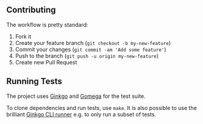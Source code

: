 ## Contributing

The workflow is pretty standard:

1. Fork it
2. Create your feature branch (`git checkout -b my-new-feature`)
3. Commit your changes (`git commit -am 'Add some feature'`)
4. Push to the branch (`git push -u origin my-new-feature`)
5. Create new Pull Request

## Running Tests

The project uses [Ginkgo](http://onsi.github.io/ginkgo/) and [Gomega](https://github.com/onsi/gomega)
for the test suite.

To clone dependencies and run tests, use `make`. It is also possible
to use the brilliant [Ginkgo CLI runner](http://onsi.github.io/ginkgo/#the-ginkgo-cli) e.g.
to only run a subset of tests.
